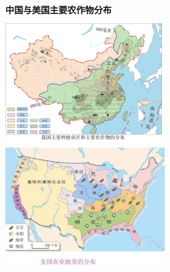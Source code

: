 # 中国与美国主要农作物分布


![500](assets/中国与美国主要农作物分布/image-20230521232335698.png)

![500](assets/中国与美国主要农作物分布/image-20230521232342552.png)

